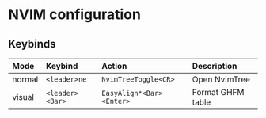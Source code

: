 # NVIM configuration

## Keybinds

| Mode   | Keybind         | Action                   | Description       |
| :----- | :--------       | :-------                 | :------------     |
| normal | `<leader>ne`    | `NvimTreeToggle<CR>`     | Open NvimTree     |
| visual | `<leader><Bar>` | `EasyAlign*<Bar><Enter>` | Format GHFM table |
